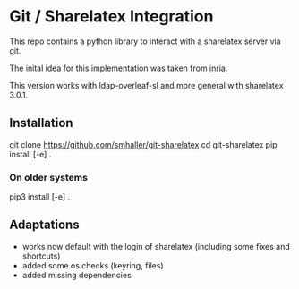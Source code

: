 # Git / Sharelatex Integration

This repo contains a python library to interact with a sharelatex server via git.

The inital idea for this implementation was taken from 
[inria](https://gitlab.inria.fr/sed-rennes/sharelatex/python-sharelatex/).

This version works with ldap-overleaf-sl and more general with sharelatex 3.0.1.

## Installation
git clone https://github.com/smhaller/git-sharelatex
cd git-sharelatex
pip install [-e] .

### On older systems
pip3 install [-e] .


## Adaptations

- works now default with the login of sharelatex (including some fixes and shortcuts)
- added some os checks (keyring, files)
- added missing dependencies




